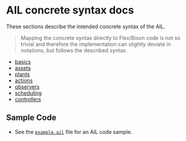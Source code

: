 # AIL concrete syntax docs

These sections describe the intended concrete syntax of the AIL.

> Mapping the concrete syntax directly to Flex/Bison code is not so trivial
> and therefore the implementation can slightly deviate in notations, but
> follows the described syntax.

- [basics](./basics.md)
- [assets](./assets.md)
- [plants](./plants.md)
- [actions](./actions.md)
- [observers](./observers.md)
- [scheduling](./scheduling.md)
- [controllers](./controllers.md)

## Sample Code

- See the [`example.ail`](example.ail.md) file for an AIL code sample.